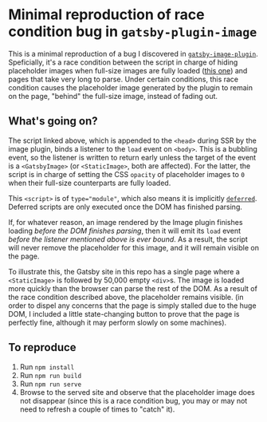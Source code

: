 # Minimal reproduction of race condition bug in `gatsby-plugin-image`

This is a minimal reproduction of a bug I discovered in [`gatsby-image-plugin`](https://github.com/gatsbyjs/gatsby/tree/master/packages/gatsby-plugin-image). Speficially, it's a race condition between the script in charge of hiding placeholder images when full-size images are fully loaded ([this one](https://github.com/gatsbyjs/gatsby/blob/master/packages/gatsby-plugin-image/src/gatsby-ssr.tsx#L74-L110)) and pages that take very long to parse. Under certain conditions, this race condition causes the placeholder image generated by the plugin to remain on the page, "behind" the full-size image, instead of fading out.

## What's going on?

The script linked above, which is appended to the `<head>` during SSR by the image plugin, binds a listener to the `load` event on `<body>`. This is a bubbling event, so the listener is written to return early unless the target of the event is a `<GatsbyImage>` (or `<StaticImage>`, both are affected). For the latter, the script is in charge of setting the CSS `opacity` of placeholder images to `0` when their full-size counterparts are fully loaded.

This `<script>` is of `type="module"`, which also means it is implicitly [`deferred`](https://developer.mozilla.org/en-US/docs/Web/HTML/Element/script#attr-defer). Deferred scripts are only executed once the DOM has finished parsing.

If, for whatever reason, an image rendered by the Image plugin finishes loading _before the DOM finishes parsing_, then it will emit its `load` event _before the listener mentioned above is ever bound_. As a result, the script will never remove the placeholder for this image, and it will remain visible on the page.

To illustrate this, the Gatsby site in this repo has a single page where a `<StaticImage>` is followed by 50,000 empty `<div>`s. The image is loaded more quickly than the browser can parse the rest of the DOM. As a result of the race condition described above, the placeholder remains visible. (in order to dispel any concerns that the page is simply stalled due to the huge DOM, I included a little state-changing button to prove that the page is perfectly fine, although it may perform slowly on some machines).

## To reproduce

1. Run `npm install`
2. Run `npm run build`
3. Run `npm run serve`
4. Browse to the served site and observe that the placeholder image does not disappear (since this is a race condition bug, you may or may not need to refresh a couple of times to "catch" it).
